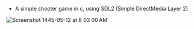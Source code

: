 - A simple shooter game in c, using SDL2 (Simple DirectMedia Layer 2)

![Screenshot 1445-05-12 at 8 03 00 AM](https://github.com/HoussemBousmaha/shooter_game/assets/86262467/67b13808-e7d5-47af-8234-9162db812d2d)
